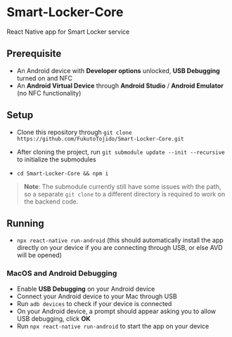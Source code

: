 # Smart-Locker-Core
React Native app for Smart Locker service

## Prerequisite
- An Android device with **Developer options** unlocked, **USB Debugging** turned on and NFC 
- An **Android Virtual Device** through **Android Studio** / **Android Emulator** (no NFC functionality)

## Setup
- Clone this repository through `git clone https://github.com/FukutoTojido/Smart-Locker-Core.git`

- After cloning the project, run `git submodule update --init --recursive` to initialize the submodules

- `cd Smart-Locker-Core && npm i`

> **Note**: The submodule currently still have some issues with the path, so a separate `git clone` to a different directory is required to work on the backend code.

## Running
- `npx react-native run-android` (this should automatically install the app directly on your device if you are connecting through USB, or else AVD will be opened)


### MacOS and Android Debugging
- Enable **USB Debugging** on your Android device
- Connect your Android device to your Mac through USB
- Run `adb devices` to check if your device is connected
- On your Android device, a prompt should appear asking you to allow USB debugging, click **OK**
- Run `npx react-native run-android` to start the app on your device


